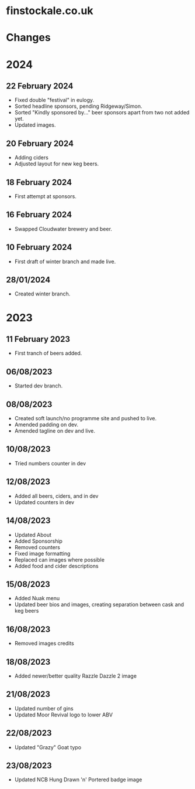 # finstockale.co.uk

# Changes

# 2024

## 22 February 2024
- Fixed double "festival" in eulogy.
- Sorted headline sponsors, pending Ridgeway/Simon.
- Sorted "Kindly sponsored by..." beer sponsors apart from two not added yet.
- Updated images.

## 20 February 2024
- Adding ciders
- Adjusted layout for new keg beers.

## 18 February 2024
- First attempt at sponsors.

## 16 February 2024
- Swapped Cloudwater brewery and beer.

## 10 February 2024
- First draft of winter branch and made live.

## 28/01/2024
- Created winter branch.

# 2023

## 11 February 2023
- First tranch of beers added.

## 06/08/2023
- Started dev branch.

## 08/08/2023
- Created soft launch/no programme site and pushed to live.
- Amended padding on dev.
- Amended tagline on dev and live.

## 10/08/2023
- Tried numbers counter in dev

## 12/08/2023
- Added all beers, ciders, and in dev
- Updated counters in dev

## 14/08/2023
- Updated About
- Added Sponsorship
- Removed counters
- Fixed image formatting
- Replaced can images where possible
- Added food and cider descriptions

## 15/08/2023
- Added Nuak menu
- Updated beer bios and images, creating separation between cask and keg beers

## 16/08/2023
- Removed images credits

## 18/08/2023
- Added newer/better quality Razzle Dazzle 2 image

## 21/08/2023
- Updated number of gins
- Updated Moor Revival logo to lower ABV

## 22/08/2023
- Updated "Grazy" Goat typo

## 23/08/2023
- Updated NCB Hung Drawn 'n' Portered badge image